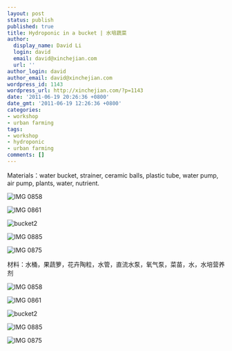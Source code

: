 ```yaml
---
layout: post
status: publish
published: true
title: Hydroponic in a bucket | 水培蔬菜
author:
  display_name: David Li
  login: david
  email: david@xinchejian.com
  url: ''
author_login: david
author_email: david@xinchejian.com
wordpress_id: 1143
wordpress_url: http://xinchejian.com/?p=1143
date: '2011-06-19 20:26:36 +0800'
date_gmt: '2011-06-19 12:26:36 +0800'
categories:
- workshop
- urban farming
tags:
- workshop
- hydroponic
- urban farming
comments: []
---
```

<p><!--:en-->Materials：water bucket, strainer, ceramic balls, plastic tube, water pump, air pump, plants, water, nutrient. </p>
<p><img style="display:block; margin-left:auto; margin-right:auto;" src="http://xinchejian.com/wp-content/uploads/2011/06/IMG_0858.jpg" alt="IMG 0858" title="IMG_0858.JPG" border="0"/></p></p>
<p><img style="display:block; margin-left:auto; margin-right:auto;" src="http://xinchejian.com/wp-content/uploads/2011/06/IMG_0861.jpg" alt="IMG 0861" title="IMG_0861.JPG" border="0"/></p></p>
<p><img style="display:block; margin-left:auto; margin-right:auto;" src="http://xinchejian.com/wp-content/uploads/2011/06/bucket2.jpg" alt="bucket2" title="bucket2.JPG" border="0"/></p></p>
<p><img style="display:block; margin-left:auto; margin-right:auto;" src="http://xinchejian.com/wp-content/uploads/2011/06/IMG_0885.jpg" alt="IMG 0885" title="IMG_0885.jpg" border="0"/></p></p>
<p><img style="display:block; margin-left:auto; margin-right:auto;" src="http://xinchejian.com/wp-content/uploads/2011/06/IMG_0875.jpg" alt="IMG 0875" title="IMG_0875.jpg" border="0"/></p><!--:--><!--:zh-->材料：水桶，果蔬箩，花卉陶粒，水管，直流水泵，氧气泵，菜苗，水，水培营养剂</p>
<p><img style="display:block; margin-left:auto; margin-right:auto;" src="http://xinchejian.com/wp-content/uploads/2011/06/IMG_0858.jpg" alt="IMG 0858" title="IMG_0858.JPG" border="0"/></p></p>
<p><img style="display:block; margin-left:auto; margin-right:auto;" src="http://xinchejian.com/wp-content/uploads/2011/06/IMG_0861.jpg" alt="IMG 0861" title="IMG_0861.JPG" border="0"/></p></p>
<p><img style="display:block; margin-left:auto; margin-right:auto;" src="http://xinchejian.com/wp-content/uploads/2011/06/bucket2.jpg" alt="bucket2" title="bucket2.JPG" border="0"/></p></p>
<p><img style="display:block; margin-left:auto; margin-right:auto;" src="http://xinchejian.com/wp-content/uploads/2011/06/IMG_0885.jpg" alt="IMG 0885" title="IMG_0885.jpg" border="0"/></p></p>
<p><img style="display:block; margin-left:auto; margin-right:auto;" src="http://xinchejian.com/wp-content/uploads/2011/06/IMG_0875.jpg" alt="IMG 0875" title="IMG_0875.jpg" border="0"/></p><!--:--></p>
